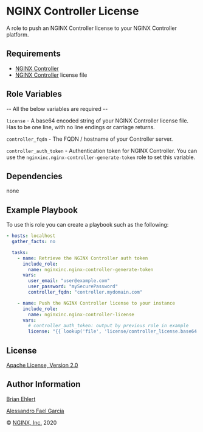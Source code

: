 NGINX Controller License
========================

A role to push an NGINX Controller license to your NGINX Controller platform.

Requirements
------------

*   [NGINX Controller](https://www.nginx.com/products/nginx-controller/)
*   [NGINX Controller](https://www.nginx.com/products/nginx-controller/) license file

Role Variables
--------------

-- All the below variables are required --

`license` - A base64 encoded string of your NGINX Controller license file. Has to be one line, with no line endings or carriage returns.

`controller_fqdn` - The FQDN / hostname of your Controller server.

`controller_auth_token` - Authentication token for NGINX Controller. You can use the `nginxinc.nginx-controller-generate-token` role to set this variable.

Dependencies
------------

none

Example Playbook
----------------

To use this role you can create a playbook such as the following:

```yaml
- hosts: localhost
  gather_facts: no

  tasks:
    - name: Retrieve the NGINX Controller auth token
      include_role:
        name: nginxinc.nginx-controller-generate-token
      vars:
        user_email: "user@example.com"
        user_password: "mySecurePassword"
        controller_fqdn: "controller.mydomain.com"

    - name: Push the NGINX Controller license to your instance
      include_role:
        name: nginxinc.nginx-controller-license
      vars:
        # controller_auth_token: output by previous role in example
        license: "{{ lookup('file', 'license/controller_license.base64.txt') }}"
```

License
-------

[Apache License, Version 2.0](./LICENSE)

Author Information
------------------

[Brian Ehlert](https://github.com/brianehlert)

[Alessandro Fael Garcia](https://github.com/alessfg)

&copy; [NGINX, Inc.](https://www.nginx.com/) 2020
